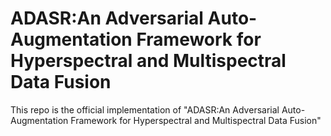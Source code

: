 # ADASR:An Adversarial Auto-Augmentation Framework for Hyperspectral and Multispectral Data Fusion
This repo is the official implementation of "ADASR:An Adversarial Auto-Augmentation
Framework for Hyperspectral and Multispectral Data Fusion"